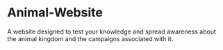 # Animal-Website
A website designed to test your knowledge and spread awareness about the animal kingdom and the campaigns associated with it.
